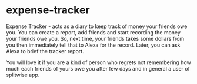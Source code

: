 # expense-tracker

Expense Tracker - acts as a diary to keep track of money your friends owe you. You can create a report, add friends and start recording the money your friends owe you. So, next time, your friends takes some dollars from you then immediately tell that to Alexa for the record. Later, you can ask Alexa to brief the tracker report.

You will love it if you are a kind of person who regrets not remembering how much each friends of yours owe you after few days and in general a user of splitwise app.




